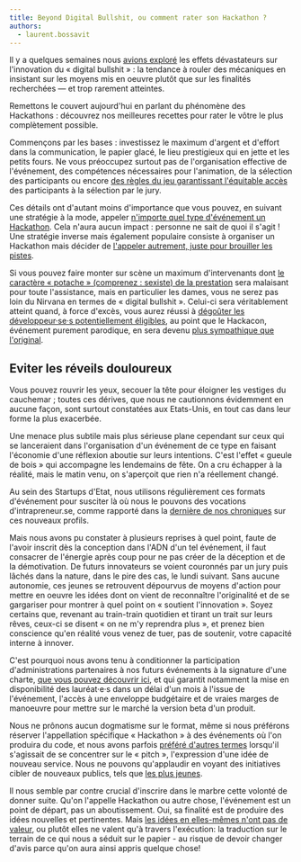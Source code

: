 ```yaml
---
title: Beyond Digital Bullshit, ou comment rater son Hackathon ?
authors:
  - laurent.bossavit
---
```

Il y a quelques semaines nous [avions exploré](https://beta.gouv.fr/2017/03/24/no-more-digital-bullshit-please.html) les effets dévastateurs sur l'innovation du « digital bullshit » : la tendance à rouler des mécaniques en insistant sur les moyens mis en oeuvre plutôt que sur les finalités recherchées — et trop rarement atteintes.

Remettons le couvert aujourd'hui en parlant du phénomène des Hackathons : découvrez nos meilleures recettes pour rater le vôtre le plus complètement possible.

<!--more-->

Commençons par les bases : investissez le maximum d'argent et d'effort dans la communication, le papier glacé, le lieu prestigieux qui en jette et les petits fours. Ne vous préoccupez surtout pas de l'organisation effective de l'événement, des compétences nécessaires pour l'animation, de la sélection des participants ou encore [des règles du jeu garantissant l'équitable accès](http://ww2.kqed.org/news/2013/11/25/salesforce-hack-scandal/) des participants à la sélection par le jury.

Ces détails ont d'autant moins d'importance que vous pouvez, en suivant une stratégie à la mode, appeler [n'importe quel type d'événement un Hackathon](https://www.slideteam.net/blog/presentation-hackathon-simple-powerpoint-hacks-to-create-stunning-slides). Cela n'aura aucun impact : personne ne sait de quoi il s'agit ! Une stratégie inverse mais également populaire consiste à organiser un Hackathon mais décider de [l'appeler autrement, juste pour brouiller les pistes](https://www.quora.com/Whats-an-alternative-name-for-a-hackathon).

Si vous pouvez faire monter sur scène un maximum d'intervenants dont [le caractère « potache » (comprenez : sexiste) de la prestation](https://www.theguardian.com/commentisfree/2013/sep/09/titstare-app-women-tech-sexism) sera malaisant pour toute l'assistance, mais en particulier les dames, vous ne serez pas loin du Nirvana en termes de « digital bullshit ». Celui-ci sera véritablement atteint quand, à force d'excès, vous aurez réussi à [dégoûter les développeur·se·s potentiellement éligibles](https://www.hackersrepublic.org/culture-du-hacking/hackathon-piege-cons), au point que le Hackacon, événement purement parodique, en sera devenu [plus sympathique que l'original](https://www.maddyness.com/innovation/2016/11/03/nantes-hackacon-anti-hackathon/).

## Eviter les réveils douloureux

Vous pouvez rouvrir les yeux, secouer la tête pour éloigner les vestiges du cauchemar ; toutes ces dérives, que nous ne cautionnons évidemment en aucune façon, sont surtout constatées aux Etats-Unis, en tout cas dans leur forme la plus exacerbée.

Une menace plus subtile mais plus sérieuse plane cependant sur ceux qui se lanceraient dans l'organisation d'un événement de ce type en faisant l'économie d'une réflexion aboutie sur leurs intentions. C'est l'effet « gueule de bois » qui accompagne les lendemains de fête. On a cru échapper à la réalité, mais le matin venu, on s'aperçoit que rien n'a réellement changé.

Au sein des Startups d'Etat, nous utilisons régulièrement ces formats d'événement pour susciter là où nous le pouvons des vocations d'intrapreneur.se, comme rapporté dans la [dernière de nos chroniques](https://beta.gouv.fr/2017/03/22/intrapreneurs-comment-les-trouver.html) sur ces nouveaux profils.

Mais nous avons pu constater à plusieurs reprises à quel point, faute de l'avoir inscrit dès la conception dans l'ADN d'un tel événement, il faut consacrer de l'énergie après coup pour ne pas créer de la déception et de la démotivation. De futurs innovateurs se voient couronnés par un jury puis lâchés dans la nature, dans le pire des cas, le lundi suivant. Sans aucune autonomie, ces jeunes se retrouvent dépourvus de moyens d'action pour mettre en oeuvre les idées dont on vient de reconnaître l'originalité et de se gargariser pour montrer à quel point on « soutient l'innovation ». Soyez certains que, revenant au train-train quotidien et tirant un trait sur leurs rêves, ceux-ci se disent « on ne m'y reprendra plus », et prenez bien conscience qu'en réalité vous venez de tuer, pas de soutenir, votre capacité interne à innover.

C'est pourquoi nous avons tenu à conditionner la participation d'administrations partenaires à nos futurs événements à la signature d'une charte, [que vous pouvez découvrir ici](https://github.com/sgmap/beta.gouv.fr/wiki/files/Charte-Hackathon.pdf), et qui garantit notamment la mise en disponibilité des lauréat·e·s dans un délai d'un mois à l'issue de l'événement, l'accès à une enveloppe budgétaire et de vraies marges de manoeuvre pour mettre sur le marché la version beta d'un produit.

Nous ne prônons aucun dogmatisme sur le format, même si nous préférons réserver l'appellation spécifique « Hackathon » à des événements où l'on produira du code, et nous avons parfois [préféré d'autres termes](https://beta.gouv.fr/evenement/2016/04/08/bootcamp.html) lorsqu'il s'agissait de se concentrer sur le « pitch », l'expression d'une idée de nouveau service. Nous ne pouvons qu'applaudir en voyant des initiatives cibler de nouveaux publics, tels que [les plus jeunes](http://lesclesdedemain.lemonde.fr/societe/quand-les-enfants-imaginent-le-futur-de-leur-ecole_a-91-6154.html).

Il nous semble par contre crucial d'inscrire dans le marbre cette volonté de donner suite. Qu'on l'appelle Hackathon ou autre chose, l'événement est un point de départ, pas un aboutissement. Oui, sa finalité est de produire des idées nouvelles et pertinentes. Mais [les idées en elles-mêmes n'ont pas de valeur](http://1001startups.fr/startup-pourquoi-lexecution-est-elle-plus-importante-que-lidee/), ou plutôt elles ne valent qu'à travers l'exécution: la traduction sur le terrain de ce qui nous a séduit sur le papier - au risque de devoir changer d'avis parce qu'on aura ainsi appris quelque chose!
